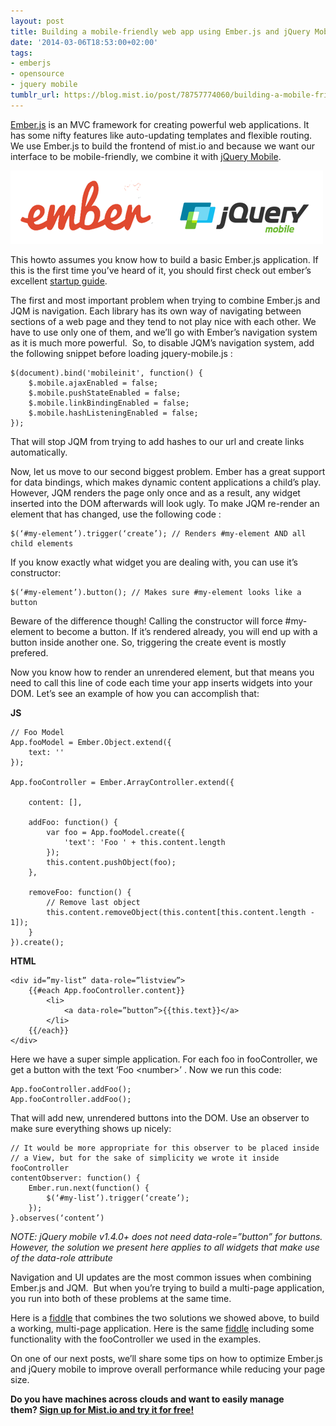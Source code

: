 ```yaml
---
layout: post
title: Building a mobile-friendly web app using Ember.js and jQuery Mobile
date: '2014-03-06T18:53:00+02:00'
tags:
- emberjs
- opensource
- jquery mobile
tumblr_url: https://blog.mist.io/post/78757774060/building-a-mobile-friendly-web-app-using-emberjs
---
```

[Ember.js](http://emberjs.com/) is an MVC framework for creating powerful web applications. It has some nifty features like auto-updating templates and flexible routing. We use Ember.js to build the frontend of mist.io and because we want our interface to be mobile-friendly, we combine it with [jQuery Mobile](http://jquerymobile.com/).

![image](/assets/tumblr-images/tumblr_inline_n20yvbGg8m1rgqrs8.png)

This howto assumes you know how to build a basic Ember.js application. If this is the first time you’ve heard of it, you should first check out ember’s excellent&nbsp;[startup guide](http://emberjs.com/guides/getting-started/).

The first and most important problem when trying to combine Ember.js and JQM is navigation. Each library has its own way of navigating between sections of a web page and they tend to not play nice with each other. We have to use only one of them, and we’ll go with Ember’s navigation system as it is much more powerful. &nbsp;So, to disable JQM’s navigation system, add the following snippet before loading jquery-mobile.js :

    $(document).bind('mobileinit', function() {
        $.mobile.ajaxEnabled = false;
        $.mobile.pushStateEnabled = false;
        $.mobile.linkBindingEnabled = false;
        $.mobile.hashListeningEnabled = false;
    });

That will stop JQM from trying to add hashes to our url and create links automatically.

Now, let us move to our second biggest problem. Ember has a great support for data bindings, which makes dynamic content applications a child’s play. However, JQM renders the page only once and as a result, any widget inserted into the DOM afterwards will look ugly. To make JQM re-render an element that has changed, use the following code :

    $(‘#my-element’).trigger(‘create’); // Renders #my-element AND all child elements

If you know exactly what widget you are dealing with, you can use it’s constructor:

    $(‘#my-element’).button(); // Makes sure #my-element looks like a button

Beware of the difference though! Calling the constructor will force #my-element to become a button. If it’s rendered already, you will end up with a button inside another one. So, triggering the create event is mostly prefered.

Now you know how to render an unrendered element, but that means you need to call this line of code each time your app inserts widgets into your DOM. Let’s see an example of how you can accomplish that:

**JS**

    // Foo Model
    App.fooModel = Ember.Object.extend({
        text: ''
    });
    
    App.fooController = Ember.ArrayController.extend({
    
        content: [],
    
        addFoo: function() {
            var foo = App.fooModel.create({
                'text': 'Foo ' + this.content.length
            });
            this.content.pushObject(foo);
        },
    
        removeFoo: function() {
            // Remove last object
            this.content.removeObject(this.content[this.content.length - 1]);
        }
    }).create();

**HTML**

    <div id=”my-list” data-role=”listview”>
        {{#each App.fooController.content}}
            <li>
                <a data-role=”button”>{{this.text}}</a>
            </li>
        {{/each}}
    </div>

Here we have a super simple application. For each foo in fooController, we get a button with the text ‘Foo \<number\>’ . Now we run this code:

    App.fooController.addFoo();
    App.fooController.addFoo();

That will add new, unrendered buttons into the DOM. Use an observer to make sure everything shows up nicely:

    // It would be more appropriate for this observer to be placed inside
    // a View, but for the sake of simplicity we wrote it inside fooController
    contentObserver: function() {
        Ember.run.next(function() {
            $(‘#my-list’).trigger(‘create’);
        });
    }.observes(‘content’)

_NOTE: jQuery mobile v1.4.0+ does not need data-role=”button” for buttons. However, the solution we present here applies to all widgets that make use of the data-role attribute_

Navigation and UI updates are the most common issues when combining Ember.js and JQM. &nbsp;But when you’re trying to build a multi-page application, you run into both of these problems at the same time.   
  
Here is a [fiddle](http://jsfiddle.net/5Scqp/10/) that combines the two solutions we showed above, to build a working, multi-page application. Here is the same [fiddle](http://jsfiddle.net/5Scqp/11/) including some functionality with the fooController we used in the examples.

On one of our next posts, we’ll share some tips on how to optimize Ember.js and jQuery mobile to improve overall performance while reducing your page size.

**Do you have machines across clouds and want to easily manage them?&nbsp;[Sign up for Mist.io and try it for free!](https://mist.io/)**

